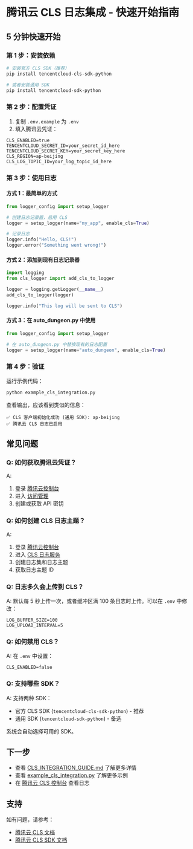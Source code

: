 # 腾讯云 CLS 日志集成 - 快速开始指南

## 5 分钟快速开始

### 第 1 步：安装依赖

```bash
# 安装官方 CLS SDK（推荐）
pip install tencentcloud-cls-sdk-python

# 或者安装通用 SDK
pip install tencentcloud-sdk-python
```

### 第 2 步：配置凭证

1. 复制 `.env.example` 为 `.env`
2. 填入腾讯云凭证：

```env
CLS_ENABLED=true
TENCENTCLOUD_SECRET_ID=your_secret_id_here
TENCENTCLOUD_SECRET_KEY=your_secret_key_here
CLS_REGION=ap-beijing
CLS_LOG_TOPIC_ID=your_log_topic_id_here
```

### 第 3 步：使用日志

#### 方式 1：最简单的方式

```python
from logger_config import setup_logger

# 创建日志记录器，启用 CLS
logger = setup_logger(name="my_app", enable_cls=True)

# 记录日志
logger.info("Hello, CLS!")
logger.error("Something went wrong!")
```

#### 方式 2：添加到现有日志记录器

```python
import logging
from cls_logger import add_cls_to_logger

logger = logging.getLogger(__name__)
add_cls_to_logger(logger)

logger.info("This log will be sent to CLS")
```

#### 方式 3：在 auto_dungeon.py 中使用

```python
from logger_config import setup_logger

# 在 auto_dungeon.py 中替换现有的日志配置
logger = setup_logger(name="auto_dungeon", enable_cls=True)
```

### 第 4 步：验证

运行示例代码：

```bash
python example_cls_integration.py
```

查看输出，应该看到类似的信息：

```
✅ CLS 客户端初始化成功 (通用 SDK): ap-beijing
✅ 腾讯云 CLS 日志已启用
```

## 常见问题

### Q: 如何获取腾讯云凭证？

A: 
1. 登录 [腾讯云控制台](https://console.cloud.tencent.com/)
2. 进入 [访问管理](https://console.cloud.tencent.com/cam/capi)
3. 创建或获取 API 密钥

### Q: 如何创建 CLS 日志主题？

A:
1. 登录 [腾讯云控制台](https://console.cloud.tencent.com/)
2. 进入 [CLS 日志服务](https://console.cloud.tencent.com/cls/overview)
3. 创建日志集和日志主题
4. 获取日志主题 ID

### Q: 日志多久会上传到 CLS？

A: 默认每 5 秒上传一次，或者缓冲区满 100 条日志时上传。可以在 `.env` 中修改：

```env
LOG_BUFFER_SIZE=100
LOG_UPLOAD_INTERVAL=5
```

### Q: 如何禁用 CLS？

A: 在 `.env` 中设置：

```env
CLS_ENABLED=false
```

### Q: 支持哪些 SDK？

A: 支持两种 SDK：
- 官方 CLS SDK (`tencentcloud-cls-sdk-python`) - 推荐
- 通用 SDK (`tencentcloud-sdk-python`) - 备选

系统会自动选择可用的 SDK。

## 下一步

- 查看 [CLS_INTEGRATION_GUIDE.md](CLS_INTEGRATION_GUIDE.md) 了解更多详情
- 查看 [example_cls_integration.py](example_cls_integration.py) 了解更多示例
- 在 [腾讯云 CLS 控制台](https://console.cloud.tencent.com/cls/overview) 查看日志

## 支持

如有问题，请参考：
- [腾讯云 CLS 文档](https://cloud.tencent.com/document/product/614)
- [腾讯云 CLS SDK 文档](https://github.com/TencentCloud/tencentcloud-cls-sdk-python)

